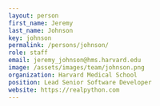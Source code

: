 ```yaml
---
layout: person
first_name: Jeremy
last_name: Johnson
key: johnson
permalink: /persons/johnson/
role: staff
email: jeremy_johnson@hms.harvard.edu
image: /assets/images/team/johnson.png
organization: Harvard Medical School
position: Lead Senior Software Developer
website: https://realpython.com
---
```

